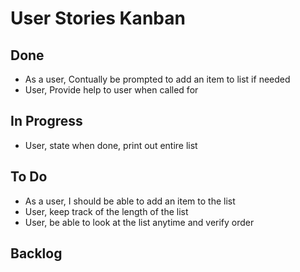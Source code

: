 # User Stories Kanban

## Done

- As a user, Contually be prompted to add an item to list if needed
- User, Provide help to user when called for

## In Progress

- User, state when done, print out entire list

## To Do

- As a user, I should be able to add an item to the list
- User, keep track of the length of the list
- User, be able to look at the list anytime and verify order

## Backlog

